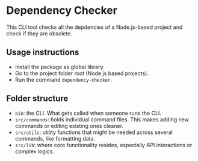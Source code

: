 # Dependency Checker

This CLI tool checks all the depdencies of a Node.js-based project and check if they are obsolete.

## Usage instructions
- Install the package as global library.
- Go to the project folder root (Node.js based projects).
- Run the command `dependency-checker`.

## Folder structure

- `bin`: the CLI. What gets called when someone runs the CLI.
- `src/commands`: holds individual command files. This makes adding new commands or editing existing ones cleaner.
- `src/utils`: utility functions that might be needed across several commands, like formatting data.
- `src/lib`: where core functionality resides, especially API interactions or complex logics.

